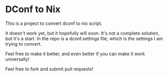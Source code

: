 # DConf to Nix

This is a project to convert dconf to nix script.

It doesn't work yet, but it hopefully will soon. It's not a complete solution, but it's a start.
In the repo is a dconf.settings file, which is the settings I am trying to convert.

Feel free to make it better, and even better if you can make it work universally!

Feel free to fork and submit pull requests!
